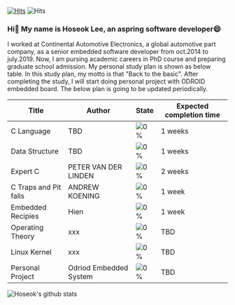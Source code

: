 [![Hits](https://hits.seeyoufarm.com/api/count/incr/badge.svg?url=https%3A%2F%2Fgithub.com%2FBravoHoseok&count_bg=%2379C83D&title_bg=%23555555&icon=&icon_color=%23E7E7E7&title=hits&edge_flat=false)](https://hits.seeyoufarm.com)
![Hits](https://img.shields.io/github/followers/harimkang?label=Follow)


### Hi👋 My name is Hoseok Lee, an aspring software developer😄
I worked at Continental Automotive Electronics, a global automotive part company, as a senior embedded software developer from oct.2014 to july.2019.
Now, I am pursing academic careers in PhD course and preparing graduate school admission.
My personal study plan is shown as below table. In this study plan, my motto is that "Back to the basic".
After completing the study, I will start doing personal project with ODROID embedded board.
The below plan is going to be updated periodically.


| Title | Author | State | Expected completion time |
| ------ | ------ | ------ | ------ |
| C Language | TBD | ![0%](https://progress-bar.dev/0/?width=200&title=NotStart) | 1 weeks |
| Data Structure | TBD | ![0%](https://progress-bar.dev/0/?width=200&title=NotStart) | 1 weeks |
| Expert C | PETER VAN DER LINDEN | ![0%](https://progress-bar.dev/0/?width=200&title=NotStart) | 2 weeks |
| C Traps and Pit falls | ANDREW KOENING | ![0%](https://progress-bar.dev/0/?width=200&title=NotStart) | 1 week |
| Embedded Recipies | Hien | ![0%](https://progress-bar.dev/0/?width=200&title=NotStart) | 1 week |
| Operating Theory | xxx | ![0%](https://progress-bar.dev/0/?width=200&title=NotStart) | TBD |
| Linux Kernel | xxx | ![0%](https://progress-bar.dev/0/?width=200&title=NotStart) | TBD |
| Personal Project | Odriod Embedded System | ![0%](https://progress-bar.dev/0/?width=200&title=NotStart) | TBD |


![Hoseok's github stats](https://github-readme-stats.vercel.app/api?username=BravoHoseok&show_icons=true)




<!-- [![Top Langs](https://github-readme-stats.vercel.app/api/top-langs/?username=BravoHoseok&langs_count=8)](https://github.com/BravoHoseok/github-readme-stats) -->


<!--
**BravoHoseok/BravoHoseok** is a ✨ _special_ ✨ repository because its `README.md` (this file) appears on your GitHub profile.

Here are some ideas to get you started:

- 🔭 I’m currently working on ...
- 🌱 I’m currently learning ...
- 👯 I’m looking to collaborate on ...
- 🤔 I’m looking for help with ...
- 💬 Ask me about ...
- 📫 How to reach me: ...
- 😄 Pronouns: ...
- ⚡ Fun fact: ...
-->
